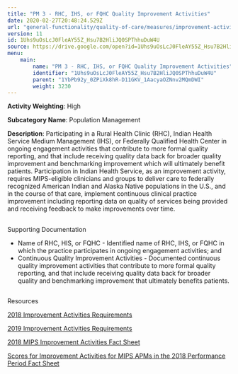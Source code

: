 ```yaml
---
title: "PM 3 - RHC, IHS, or FQHC Quality Improvement Activities"
date: 2020-02-27T20:48:24.529Z
url: "general-functionality/quality-of-care/measures/improvement-activities-measures/2018-improvement-acti_99.html"
version: 11
id: 1Uhs9uOsLcJ0FleAY55Z_Hsu7B2HliJQ0SPThhuDuW4U
source: https://drive.google.com/open?id=1Uhs9uOsLcJ0FleAY55Z_Hsu7B2HliJQ0SPThhuDuW4U
menu:
    main:
        name: "PM 3 - RHC, IHS, or FQHC Quality Improvement Activities"
        identifier: "1Uhs9uOsLcJ0FleAY55Z_Hsu7B2HliJQ0SPThhuDuW4U"
        parent: "1YbPb92y_0ZPiXk8hR-D11GKV_1AacyaOZNnv2MQmDWI"
        weight: 3230
---
```









**Activity Weighting**: High

**Subcategory Name**: Population Management

**Description**: Participating in a Rural Health Clinic (RHC), Indian Health Service Medium Management (IHS), or Federally Qualified Health Center in ongoing engagement activities that contribute to more formal quality reporting, and that include receiving quality data back for broader quality improvement and benchmarking improvement which will ultimately benefit patients. Participation in Indian Health Service, as an improvement activity, requires MIPS-eligible clinicians and groups to deliver care to federally recognized American Indian and Alaska Native populations in the U.S., and in the course of that care, implement continuous clinical practice improvement including reporting data on quality of services being provided and receiving feedback to make improvements over time.







## 

Supporting Documentation

* Name of RHC, HIS, or FQHC - Identified name of RHC, IHS, or FQHC in which the practice participates in ongoing engagement activities; and 
* Continuous Quality Improvement Activities - Documented continuous quality improvement activities that contribute to more formal quality reporting, and that include receiving quality data back for broader quality and benchmarking improvement that ultimately benefits patients.







## 

Resources

[2018 Improvement Activities Requirements](https://qpp.cms.gov/mips/improvement-activities?py=2018)

[2019 Improvement Activities Requirements](https://qpp.cms.gov/mips/improvement-activities?py=2019)

[2018 MIPS Improvement Activities Fact Sheet](https://qpp.cms.gov/resource/2018%20MIPS%20Improvement%20Activities%20Fact%20Sheet)

[Scores for Improvement Activities for MIPS APMs in the 2018 Performance Period Fact Sheet](https://qpp.cms.gov/resource/2018%20MIPS%20APMs%20improvement%20Activities%20scores%20fact%20sheet)

